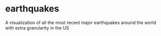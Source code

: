 # earthquakes
A visualization of all the most recent major earthquakes around the world with extra granularity in the US
